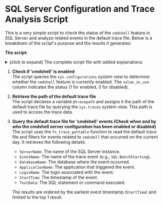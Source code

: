 # SQL Server Configuration and Trace Analysis Script

This is a very simple script to check the status of the `cmdshell` feature in SQL Server and analyze related events in the default trace file. Below is a breakdown of the script's purpose and the results it generates:

<b>The script:</b>

<details>
<summary>(click to expand) The complete script file with added explanations:</summary>

```sql
-- Check if 'cmdshell' is enabled in SQL Server configurations
SELECT value_in_use 
FROM sys.configurations 
WHERE name LIKE '%cmdshell%';

-- Retrieve the path of the default trace file
DECLARE @tracepath NVARCHAR(256);
SELECT @tracepath = path
FROM sys.traces
WHERE is_default = 1;

-- Query the default trace file for events related to 'cmdshell' on the current day
SELECT TOP 1 
    @@SERVERNAME AS ServerName,
    TE.name AS EventName,
    T.DatabaseName,
    T.ApplicationName,
    T.LoginName,
    T.StartTime,
    T.TextData
FROM fn_trace_gettable(@tracepath, DEFAULT) T
JOIN sys.trace_events TE ON T.EventClass = TE.trace_event_id
WHERE CONVERT(DATE, StartTime) = CONVERT(DATE, GETDATE()) 
    AND T.TextData LIKE '%cmdshell%' AND T.TextDate LIKE 'sp_configure'
ORDER BY T.StartTime ASC;
```

</details>



1. **Check if 'cmdshell' is enabled**  
   The script queries the `sys.configurations` system view to determine whether the `cmdshell` feature is currently enabled. The `value_in_use` column indicates the status (1 for enabled, 0 for disabled).

2. **Retrieve the path of the default trace file**  
   The script declares a variable `@tracepath` and assigns it the path of the default trace file by querying the `sys.traces` system view. This path is used to access the trace data.

3. **Query the default trace file for 'cmdshell' events (Check when and by who the cmdshell server configuration has been enabled or disabled)**  
   The script uses the `fn_trace_gettable` function to read the default trace file and filters for events related to `cmdshell` that occurred on the current day. It retrieves the following details:
   - `ServerName`: The name of the SQL Server instance.
   - `EventName`: The name of the trace event (e.g., `SQL:BatchStarting`).
   - `DatabaseName`: The database where the event occurred.
   - `ApplicationName`: The application that triggered the event.
   - `LoginName`: The login associated with the event.
   - `StartTime`: The timestamp of the event.
   - `TextData`: The SQL statement or command executed.

   The results are ordered by the earliest event timestamp (`StartTime`) and limited to the top 1 result.
